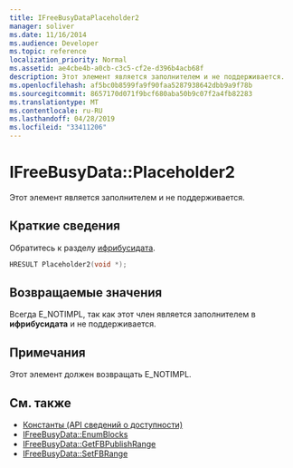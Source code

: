 ```yaml
---
title: IFreeBusyDataPlaceholder2
manager: soliver
ms.date: 11/16/2014
ms.audience: Developer
ms.topic: reference
localization_priority: Normal
ms.assetid: ae4cbe4b-a0cb-c3c5-cf2e-d396b4acb68f
description: Этот элемент является заполнителем и не поддерживается.
ms.openlocfilehash: af5bc0b8599fa9f90faa5287938642dbb9a9f78b
ms.sourcegitcommit: 8657170d071f9bcf680aba50b9c07f2a4fb82283
ms.translationtype: MT
ms.contentlocale: ru-RU
ms.lasthandoff: 04/28/2019
ms.locfileid: "33411206"
---
```

# <a name="ifreebusydataplaceholder2"></a>IFreeBusyData::Placeholder2

Этот элемент является заполнителем и не поддерживается.
  
## <a name="quick-info"></a>Краткие сведения

Обратитесь к разделу [ифрибусидата](ifreebusydata.md).
  
```cpp
HRESULT Placeholder2(void *);
```

## <a name="return-values"></a>Возвращаемые значения

Всегда E_NOTIMPL, так как этот член является заполнителем в **ифрибусидата** и не поддерживается. 
  
## <a name="remarks"></a>Примечания

Этот элемент должен возвращать E_NOTIMPL.
  
## <a name="see-also"></a>См. также

- [Константы (API сведений о доступности)](constants-free-busy-api.md)
- [IFreeBusyData::EnumBlocks](ifreebusydata-enumblocks.md)
- [IFreeBusyData::GetFBPublishRange](ifreebusydata-getfbpublishrange.md)
- [IFreeBusyData::SetFBRange](ifreebusydata-setfbrange.md)

